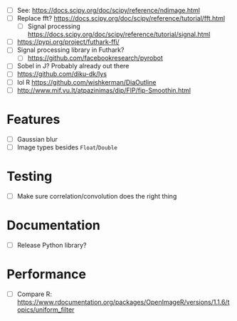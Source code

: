 - [ ] See: https://docs.scipy.org/doc/scipy/reference/ndimage.html
- [ ] Replace fft? https://docs.scipy.org/doc/scipy/reference/tutorial/fft.html
  - [ ] Signal processing https://docs.scipy.org/doc/scipy/reference/tutorial/signal.html
- [ ] https://pypi.org/project/futhark-ffi/
- [ ] Signal processing library in Futhark?
  - [ ] https://github.com/facebookresearch/pyrobot
- [ ] Sobel in J? Probably already out there
- [ ] https://github.com/diku-dk/lys
- [ ] lol R https://github.com/wishkerman/DiaOutline
- [ ] http://www.mif.vu.lt/atpazinimas/dip/FIP/fip-Smoothin.html
# Features
- [ ] Gaussian blur
- [ ] Image types besides `Float`/`Double`
# Testing
- [ ] Make sure correlation/convolution does the right thing
# Documentation
- [ ] Release Python library?
# Performance
- [ ] Compare R: https://www.rdocumentation.org/packages/OpenImageR/versions/1.1.6/topics/uniform_filter
